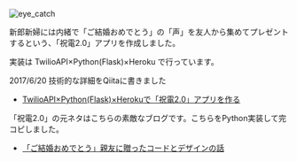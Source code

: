 ![eye_catch](https://camo.qiitausercontent.com/912e15d1feaed1662dc3fd7f2cda1940cb9e18b1/68747470733a2f2f71696974612d696d6167652d73746f72652e73332e616d617a6f6e6177732e636f6d2f302f3130303738302f36363933333963392d303563652d633734302d653032302d3066666232356338393032622e6a706567)

新郎新婦には内緒で「ご結婚おめでとう」の「声」を友人から集めてプレゼントするという、「祝電2.0」アプリを作成しました。

実装は TwilioAPI×Python(Flask)×Heroku で行っています。

2017/6/20 技術的な詳細をQiitaに書きました

- [TwilioAPI×Python(Flask)×Herokuで「祝電2.0」アプリを作る](http://qiita.com/ysdyt/items/2d173948fc5d225d050d)

「祝電2.0」の元ネタはこちらの素敵なブログです。こちらをPython実装して完コピしました。

- [「ご結婚おめでとう」親友に贈ったコードとデザインの話](http://mamipeko.hatenablog.com/entry/happy-wedding-s)